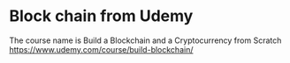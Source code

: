# Block chain from Udemy
The course name is Build a Blockchain and a Cryptocurrency from Scratch  
https://www.udemy.com/course/build-blockchain/
